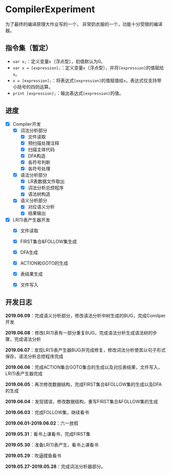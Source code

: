 # CompilerExperiment

为了最终的编译原理大作业写的一个，
非常奶衣服的一个，功能十分受限的编译器。

## 指令集（暂定）

- `var x;`：定义变量`x`（浮点型），初值默认为0。
- `var x = [expression];`：定义变量`x`（浮点型），并将`[expression]`的值赋给`x`。
- `x = [expression];`：将表达式`[expression]`的值赋值给`x`，表达式仅支持带小括号的四则运算。
- `print [expression];`：输出表达式`[expression]`的值。

## 进度

- [x] Compiler开发
  - [x] 词法分析部分
    - [x] 文件读取
    - [x] 预扫描处理注释
    - [x] 扫描主体代码
    - [x] DFA构造
    - [x] 各符号判断
    - [x] 各符号处理
  - [x] 语法分析部分
    - [x] LR表数据文件取出
    - [x] 词法分析总控程序
    - [x] 语法树构造
  - [x] 语义分析部分
    - [x] 对应语义分析
    - [x] 结果输出

- [x] LR(1)表产生器开发
  - [x] 文件读取
  - [x] FIRST集合&FOLLOW集生成
  - [x] DFA生成
  - [x] ACTION和GOTO的生成
  - [x] 表结果生成
  - [x] 文件写入


## 开发日志

**2019.06.09**：完成语义分析部分，修改语法分析中树生成的BUG，完成Comilper开发

**2019.06.08**：修改LR(1)表有一部分重复BUG，完成语法分析生成语法树的步骤，完成语法分析

**2019.06.07**：发现LR(1)表产生器BUG并完成修复，修改词法分析使其以句子形式保存，语法分析总控程序完成

**2019.06.06**：完成ACTION集合GOTO集合的生成以及对应表结果，文件写入，LR(1)表产生器完成

**2019.06.05**：再次修改数据结构，完成FIRST集合&FOLLOW集的生成以及DFA的生成

**2019.06.04**：发现错误，修改数据结构，重写FIRST集合&FOLLOW集的生成

**2019.06.03**：完成FOLLOW集，继续看书

**2019.06.01-2019.06.02**：六一放假

**2019.05.31**：看书上课看书，完成FIRST集

**2019.05.30**：准备LR(1)表产生，看书上课看书

**2019.05.29**：吹逼摸鱼看书

**2019.05.27-2019.05.28**：完成词法分析器部分。